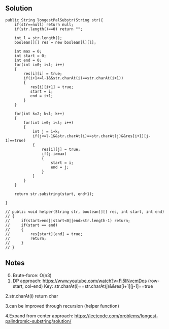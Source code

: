## Solution

```
public String longestPalSubstr(String str){
    if(str==null) return null;
    if(str.length()==0) return "";
    
    int l = str.length();
    boolean[][] res = new boolean[l][l];
    
    int max = 0;
    int start = 0;
    int end = 0;
    for(int i=0; i<l; i++)
    {
        res[i][i] = true;
        if(i+1<=l-1&&str.charAt(i)==str.charAt(i+1))
        {
           res[i][i+1] = true;
           start = i;
           end = i+1;
        }
    }
    
    for(int k=2; k<l; k++)
    {
        for(int i=0; i<l; i++)
        {
            int j = i+k;
            if(j<=l-1&&str.charAt(i)==str.charAt(j)&&res[i+1][j-1]==true)
            {
                res[i][j] = true;
                if(j-i>max)
                {
                    start = i;
                    end = j;
                }
            }
        }
    }
    
    return str.substring(start, end+1);
    
}

// public void helper(String str, boolean[][] res, int start, int end)
// {
//     if(start>end||start<0||end>str.length-1) return;
//     if(start == end)
//     {
//         res[start][end] = true;
//         return;
//     }
// }
```

## Notes
0. Brute-force: O(n3)
1. DP approach: https://www.youtube.com/watch?v=Fi5INvcmDos
(row-start, col-end)
Key: str.charAt(i)==str.charAt(j)&&res[i+1][j-1]==true

2.str.charAt(i) return char

3.can be improved through recursion (helper function)

4.Expand from center approach: https://leetcode.com/problems/longest-palindromic-substring/solution/



